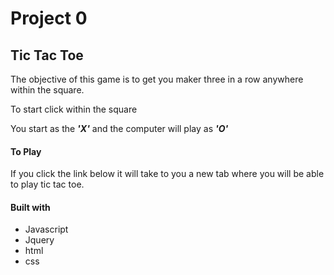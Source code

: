 # Project 0

## Tic Tac Toe

The objective of this game is to get you maker three in a row anywhere within the square.

To start click within the square

You start as the _**'X'**_ and the computer will play as _**'O'**_

#### To Play

If you click the link below it will take to you a new tab where you will be able to play tic tac toe.

#### Built with

* Javascript
* Jquery
* html
* css
